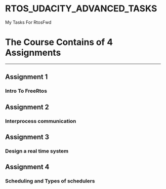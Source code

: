 # RTOS_UDACITY_ADVANCED_TASKS
My Tasks For RtosFwd

 # The Course Contains of 4 Assignments 
 ------------------------------------------------------------------------------------------------------------------------------
 ## Assignment 1 
 ### Intro To FreeRtos
 ## Assignment 2 
 ### Interprocess communication   
 ## Assignment 3 
 ### Design a real time system
 ## Assignment 4 
 ### Scheduling and Types of schedulers
